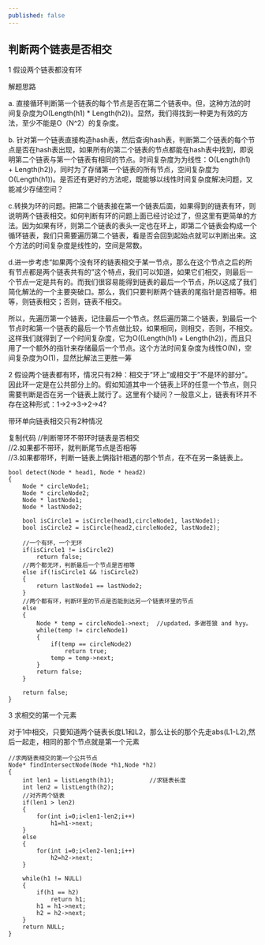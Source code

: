 ```yaml
---
published: false
---
```

## 判断两个链表是否相交

1 假设两个链表都没有环



解题思路

a. 直接循环判断第一个链表的每个节点是否在第二个链表中。但，这种方法的时间复杂度为O(Length(h1) * Length(h2))。显然，我们得找到一种更为有效的方法，至少不能是O（N^2）的复杂度。

b. 针对第一个链表直接构造hash表，然后查询hash表，判断第二个链表的每个节点是否在hash表出现，如果所有的第二个链表的节点都能在hash表中找到，即说明第二个链表与第一个链表有相同的节点。时间复杂度为为线性：O(Length(h1) + Length(h2))，同时为了存储第一个链表的所有节点，空间复杂度为O(Length(h1))。是否还有更好的方法呢，既能够以线性时间复杂度解决问题，又能减少存储空间？

 

c.转换为环的问题。把第二个链表接在第一个链表后面，如果得到的链表有环，则说明两个链表相交。如何判断有环的问题上面已经讨论过了，但这里有更简单的方法。因为如果有环，则第二个链表的表头一定也在环上，即第二个链表会构成一个循环链表，我们只需要遍历第二个链表，看是否会回到起始点就可以判断出来。这个方法的时间复杂度是线性的，空间是常数。

 

d.进一步考虑“如果两个没有环的链表相交于某一节点，那么在这个节点之后的所有节点都是两个链表共有的”这个特点，我们可以知道，如果它们相交，则最后一个节点一定是共有的。而我们很容易能得到链表的最后一个节点，所以这成了我们简化解法的一个主要突破口。那么，我们只要判断两个链表的尾指针是否相等。相等，则链表相交；否则，链表不相交。

所以，先遍历第一个链表，记住最后一个节点。然后遍历第二个链表，到最后一个节点时和第一个链表的最后一个节点做比较，如果相同，则相交，否则，不相交。这样我们就得到了一个时间复杂度，它为O((Length(h1) + Length(h2))，而且只用了一个额外的指针来存储最后一个节点。这个方法时间复杂度为线性O(N)，空间复杂度为O(1)，显然比解法三更胜一筹

2 假设两个链表都有环，情况只有2种：相交于”环上”或相交于”不是环的部分”。因此环一定是在公共部分上的。假如知道其中一个链表上环的任意一个节点，则只需要判断是否在另一个链表上就行了。这里有个疑问？一般意义上，链表有环并不存在这种形式：1->2->3->2->4?

带环单向链表相交只有2种情况

 

复制代码
//判断带环不带环时链表是否相交  
//2.如果都不带环，就判断尾节点是否相等  
//3.如果都带环，判断一链表上俩指针相遇的那个节点，在不在另一条链表上。  
```
bool detect(Node * head1, Node * head2)  
{  
    Node * circleNode1;  
    Node * circleNode2;  
    Node * lastNode1;  
    Node * lastNode2;  
      
    bool isCircle1 = isCircle(head1,circleNode1, lastNode1);  
    bool isCircle2 = isCircle(head2,circleNode2, lastNode2);  
      
    //一个有环，一个无环  
    if(isCircle1 != isCircle2)  
        return false;  
    //两个都无环，判断最后一个节点是否相等  
    else if(!isCircle1 && !isCircle2)  
    {  
        return lastNode1 == lastNode2;  
    }  
    //两个都有环，判断环里的节点是否能到达另一个链表环里的节点  
    else  
    {  
        Node * temp = circleNode1->next;  //updated，多谢苍狼 and hyy。  
        while(temp != circleNode1)    
        {  
            if(temp == circleNode2)  
                return true;  
            temp = temp->next;  
        }  
        return false;  
    }  
      
    return false;  
} 
```
 

3   求相交的第一个元素

对于1中相交，只要知道两个链表长度L1和L2，那么让长的那个先走abs(L1-L2),然后一起走，相同的那个节点就是第一个元素

```
//求两链表相交的第一个公共节点
Node* findIntersectNode(Node *h1,Node *h2)
{
    int len1 = listLength(h1);          //求链表长度
    int len2 = listLength(h2);
    //对齐两个链表
    if(len1 > len2)
    {
        for(int i=0;i<len1-len2;i++)
            h1=h1->next;
    }
    else 
    {
        for(int i=0;i<len2-len1;i++)
            h2=h2->next;
    }

    while(h1 != NULL)
    {
        if(h1 == h2)
            return h1;
        h1 = h1->next;
        h2 = h2->next;    
    }
    return NULL;
}
```


